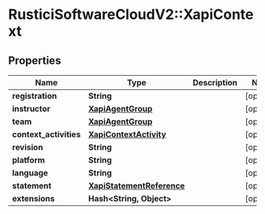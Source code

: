 # RusticiSoftwareCloudV2::XapiContext

## Properties
Name | Type | Description | Notes
------------ | ------------- | ------------- | -------------
**registration** | **String** |  | [optional] 
**instructor** | [**XapiAgentGroup**](XapiAgentGroup.md) |  | [optional] 
**team** | [**XapiAgentGroup**](XapiAgentGroup.md) |  | [optional] 
**context_activities** | [**XapiContextActivity**](XapiContextActivity.md) |  | [optional] 
**revision** | **String** |  | [optional] 
**platform** | **String** |  | [optional] 
**language** | **String** |  | [optional] 
**statement** | [**XapiStatementReference**](XapiStatementReference.md) |  | [optional] 
**extensions** | **Hash&lt;String, Object&gt;** |  | [optional] 


